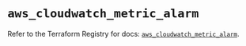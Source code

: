 # `aws_cloudwatch_metric_alarm`

Refer to the Terraform Registry for docs: [`aws_cloudwatch_metric_alarm`](https://registry.terraform.io/providers/hashicorp/aws/5.39.1/docs/resources/cloudwatch_metric_alarm).
